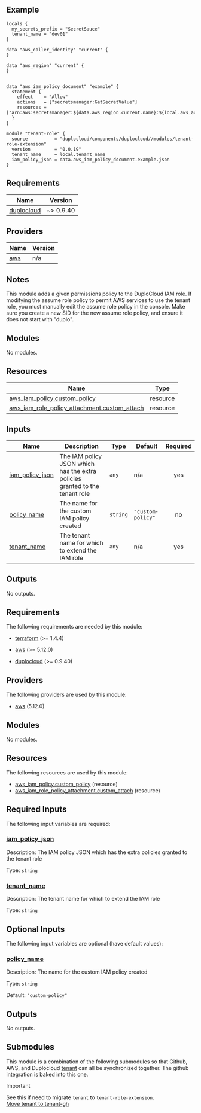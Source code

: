 ## Example 
```
locals {
  my_secrets_prefix = "SecretSauce"
  tenant_name = "dev01"
}

data "aws_caller_identity" "current" {
}

data "aws_region" "current" {
}


data "aws_iam_policy_document" "example" {
  statement {
    effect    = "Allow"
    actions   = ["secretsmanager:GetSecretValue"]
    resources = ["arn:aws:secretsmanager:${data.aws_region.current.name}:${local.aws_account_id}:secret:/${local.my_secrets_prefix}/*"]
  }
}

module "tenant-role" {
  source          = "duplocloud/components/duplocloud//modules/tenant-role-extension"
  version         = "0.0.19"
  tenant_name     = local.tenant_name
  iam_policy_json = data.aws_iam_policy_document.example.json
}
```

## Requirements

| Name | Version |
|------|---------|
| <a name="requirement_duplocloud"></a> [duplocloud](#requirement\_duplocloud) | ~> 0.9.40 |

## Providers

| Name | Version |
|------|---------|
| <a name="provider_aws"></a> [aws](#provider\_aws) | n/a |

## Notes
This module adds a given permissions policy to the DuploCloud IAM role. If modifying the assume role policy to permit AWS services to use the tenant role, you must manually edit the assume role policy in the console. Make sure you create a new SID for the new assume role policy, and ensure it does not start with "duplo".

## Modules

No modules.

## Resources

| Name | Type |
|------|------|
| [aws_iam_policy.custom_policy](https://registry.terraform.io/providers/hashicorp/aws/latest/docs/resources/iam_policy) | resource |
| [aws_iam_role_policy_attachment.custom_attach](https://registry.terraform.io/providers/hashicorp/aws/latest/docs/resources/iam_role_policy_attachment) | resource |

## Inputs

| Name | Description | Type | Default | Required |
|------|-------------|------|---------|:--------:|
| <a name="input_iam_policy_json"></a> [iam\_policy\_json](#input\_iam\_policy\_json) | The IAM policy JSON which has the extra policies granted to the tenant role | `any` | n/a | yes |
| <a name="input_policy_name"></a> [policy\_name](#input\_policy\_name) | The name for the custom IAM policy created | `string` | `"custom-policy"` | no |
| <a name="input_tenant_name"></a> [tenant\_name](#input\_tenant\_name) | The tenant name for which to extend the IAM role | `any` | n/a | yes |

## Outputs

No outputs.

<!-- BEGIN_TF_DOCS -->
## Requirements

The following requirements are needed by this module:

- <a name="requirement_terraform"></a> [terraform](#requirement\_terraform) (>= 1.4.4)

- <a name="requirement_aws"></a> [aws](#requirement\_aws) (>= 5.12.0)

- <a name="requirement_duplocloud"></a> [duplocloud](#requirement\_duplocloud) (>= 0.9.40)

## Providers

The following providers are used by this module:

- <a name="provider_aws"></a> [aws](#provider\_aws) (5.12.0)

## Modules

No modules.

## Resources

The following resources are used by this module:

- [aws_iam_policy.custom_policy](https://registry.terraform.io/providers/hashicorp/aws/latest/docs/resources/iam_policy) (resource)
- [aws_iam_role_policy_attachment.custom_attach](https://registry.terraform.io/providers/hashicorp/aws/latest/docs/resources/iam_role_policy_attachment) (resource)

## Required Inputs

The following input variables are required:

### <a name="input_iam_policy_json"></a> [iam\_policy\_json](#input\_iam\_policy\_json)

Description: The IAM policy JSON which has the extra policies granted to the tenant role

Type: `string`

### <a name="input_tenant_name"></a> [tenant\_name](#input\_tenant\_name)

Description: The tenant name for which to extend the IAM role

Type: `string`

## Optional Inputs

The following input variables are optional (have default values):

### <a name="input_policy_name"></a> [policy\_name](#input\_policy\_name)

Description: The name for the custom IAM policy created

Type: `string`

Default: `"custom-policy"`

## Outputs

No outputs.
<!-- END_TF_DOCS -->


## Submodules

This module is a combination of the following submodules so that Github, AWS, and Duplocloud  [tenant](../tenant/README.md) can all be synchronized together. The github integration is baked into this one. 

> [!IMPORTANT]  
> See this if need to migrate `tenant` to `tenant-role-extension`.   
> [Move tenant to tenant-gh](../tenant/README.md#import-tenant-to-tenant-gh) 